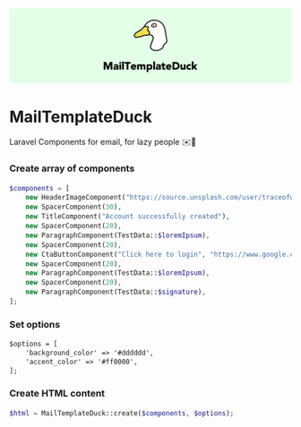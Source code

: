 <img src="docs/img/Duck.png" alt="MailTemplateDuck">

# MailTemplateDuck
Laravel Components for email, for lazy people ✉️💚

### Create array of components
```php
$components = [
    new HeaderImageComponent("https://source.unsplash.com/user/traceofwind/likes/800x400"),
    new SpacerComponent(30),
    new TitleComponent("Account successfully created"),
    new SpacerComponent(20),
    new ParagraphComponent(TestData::$loremIpsum),
    new SpacerComponent(20),
    new CtaButtonComponent("Click here to login", "https://www.google.com", "center"),
    new SpacerComponent(20),
    new ParagraphComponent(TestData::$loremIpsum),
    new SpacerComponent(20),
    new ParagraphComponent(TestData::$signature),
];
```
### Set options
```
$options = [
    'background_color' => '#dddddd',
    'accent_color' => '#ff0000',
];
```

### Create HTML content
```php
$html = MailTemplateDuck::create($components, $options);
```
